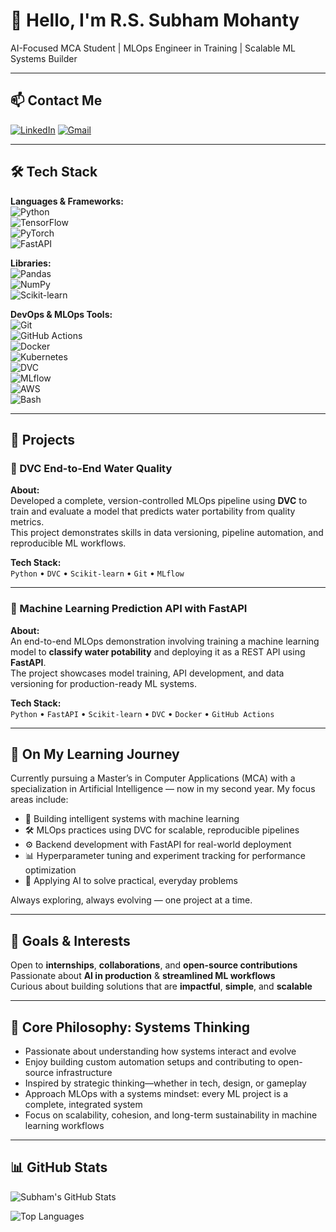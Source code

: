 # 👋 Hello, I'm R.S. Subham Mohanty

AI-Focused MCA Student | MLOps Engineer in Training | Scalable ML Systems Builder

---

## 📫 Contact Me

[![LinkedIn](https://img.shields.io/badge/-LinkedIn-0A66C2?logo=linkedin&logoColor=white&style=for-the-badge)](https://www.linkedin.com/in/rssubhammohanty)
[![Gmail](https://img.shields.io/badge/-Gmail-D14836?logo=gmail&logoColor=white&style=for-the-badge)](mailto:rssubham121@gmail.com)

---

## 🛠️ Tech Stack

**Languages & Frameworks:**  
![Python](https://img.shields.io/badge/-Python-3776AB?logo=python&logoColor=white&style=flat)  
![TensorFlow](https://img.shields.io/badge/-TensorFlow-FF6F00?logo=tensorflow&logoColor=white&style=flat)  
![PyTorch](https://img.shields.io/badge/-PyTorch-EE4C2C?logo=pytorch&logoColor=white&style=flat)  
![FastAPI](https://img.shields.io/badge/-FastAPI-009688?logo=fastapi&logoColor=white&style=flat)

**Libraries:**  
![Pandas](https://img.shields.io/badge/-Pandas-150458?logo=pandas&logoColor=white&style=flat)  
![NumPy](https://img.shields.io/badge/-NumPy-013243?logo=numpy&logoColor=white&style=flat)  
![Scikit-learn](https://img.shields.io/badge/-Scikit--learn-F7931E?logo=scikit-learn&logoColor=white&style=flat)


**DevOps & MLOps Tools:**  
![Git](https://img.shields.io/badge/-Git-F05032?logo=git&logoColor=white&style=flat)  
![GitHub Actions](https://img.shields.io/badge/-GitHub%20Actions-2088FF?logo=github-actions&logoColor=white&style=flat)  
![Docker](https://img.shields.io/badge/-Docker-2496ED?logo=docker&logoColor=white&style=flat)  
![Kubernetes](https://img.shields.io/badge/-Kubernetes-326CE5?logo=kubernetes&logoColor=white&style=flat)  
![DVC](https://img.shields.io/badge/-DVC-945DD6?logo=dvc&logoColor=white&style=flat)  
![MLflow](https://img.shields.io/badge/-MLflow-0194E2?logo=mlflow&logoColor=white&style=flat)  
![AWS](https://img.shields.io/badge/-AWS-232F3E?logo=amazon-aws&logoColor=white&style=flat)  
![Bash](https://img.shields.io/badge/-Bash-4EAA25?logo=gnu-bash&logoColor=white&style=flat)

---

## 📌 Projects

### 🔹 DVC End-to-End Water Quality

**About:**  
Developed a complete, version-controlled MLOps pipeline using **DVC** to train and evaluate a model that predicts water portability from quality metrics.  
This project demonstrates skills in data versioning, pipeline automation, and reproducible ML workflows.

**Tech Stack:**  
`Python` • `DVC` • `Scikit-learn` • `Git` • `MLflow`

---

### 🔹 Machine Learning Prediction API with FastAPI

**About:**  
An end-to-end MLOps demonstration involving training a machine learning model to **classify water potability** and deploying it as a REST API using **FastAPI**.  
The project showcases model training, API development, and data versioning for production-ready ML systems.

**Tech Stack:**  
`Python` • `FastAPI` • `Scikit-learn` • `DVC` • `Docker` • `GitHub Actions`

---



## 🚀 On My Learning Journey

Currently pursuing a Master’s in Computer Applications (MCA) with a specialization in Artificial Intelligence — now in my second year. My focus areas include:

- 🤖 Building intelligent systems with machine learning  
- 🛠 MLOps practices using DVC for scalable, reproducible pipelines  
- ⚙ Backend development with FastAPI for real-world deployment  
- 📊 Hyperparameter tuning and experiment tracking for performance optimization  
- 🧠 Applying AI to solve practical, everyday problems  

Always exploring, always evolving — one project at a time.

---

## 🎯 Goals & Interests


Open to **internships**, **collaborations**, and **open-source contributions**  
Passionate about **AI in production** & **streamlined ML workflows**  
Curious about building solutions that are **impactful**, **simple**, and **scalable**

---

## 🧠 Core Philosophy: Systems Thinking

- Passionate about understanding how systems interact and evolve  
- Enjoy building custom automation setups and contributing to open-source infrastructure  
- Inspired by strategic thinking—whether in tech, design, or gameplay  
- Approach MLOps with a systems mindset: every ML project is a complete, integrated system  
- Focus on scalability, cohesion, and long-term sustainability in machine learning workflows

---

## 📊 GitHub Stats

![Subham's GitHub Stats](https://github-readme-stats.vercel.app/api?username=RsSubhamMohanty&show_icons=true&theme=radical)

![Top Languages](https://github-readme-stats.vercel.app/api/top-langs/?username=RsSubhamMohanty&layout=compact&theme=radical)




 
